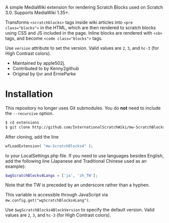A simple MediaWiki extension for rendering Scratch Blocks used on Scratch 3.0. Supports MediaWiki 1.35+.

Transforms `<scratchblocks>` tags inside wiki articles into `<pre class="blocks">` in the HTML, which are then rendered to scratch blocks using CSS and JS included in the page. Inline blocks are rendered with `<sb>` tags, and become `<code class="blocks">` tags.

Use `version` attribute to set the version. Valid values are `2`, `3`, and `hc-3` (for High Contrast colors).

- Maintained by apple502j.
- Contributed to by Kenny2github
- Original by tjvr and ErnieParke

# Installation

This repository no longer uses Git submodules. You do **not** need to include the `--recursive` option.
```bash
$ cd extensions
$ git clone http://github.com/InternationalScratchWiki/mw-ScratchBlocks4
```
After cloning, add the line
```php
wfLoadExtension( "mw-ScratchBlocks4" );
```
to your LocalSettings.php file. If you need to use languages besides English, add the following line (Japanese and Traditional Chinese used as an example):
```php
$wgScratchBlocks4Langs = ['ja', 'zh_TW'];
```
Note that the TW is preceded by an underscore rather than a hyphen.

This variable is accessible through JavaScript via `mw.config.get("wgScratchBlocks4Lang")`.

Use `$wgScratchBlocks4BlockVersion` to specify the default version. Valid values are `2`, `3`, and `hc-3` (for High Contrast colors).
